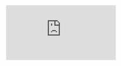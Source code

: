 <figure><embed src="https://wakatime.com/share/@e8c4f30b-18c4-4f71-9152-7077fb63e4c1/a5702c87-7de2-452b-b456-136714284d54.svg"></embed></figure>

